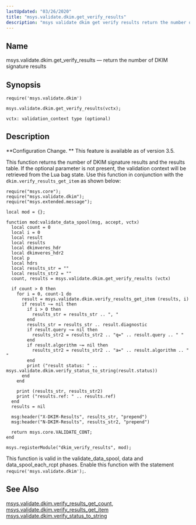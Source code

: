 ```yaml
---
lastUpdated: "03/26/2020"
title: "msys.validate.dkim.get_verify_results"
description: "msys validate dkim get verify results return the number of DKIM signature results msys validate dkim get verify results vctx Configuration Change This feature is available as of version 3 5 This function returns the number of DKIM signature results and the results table If the optional parameter is not..."
---
```


<a name="lua.ref.msys.validate.dkim.get_verify_results"></a> 
## Name

msys.validate.dkim.get_verify_results — return the number of DKIM signature results

<a name="idp25168624"></a> 
## Synopsis

`require('msys.validate.dkim')`

`msys.validate.dkim.get_verify_results(vctx);`

`vctx: validation_context type (optional)`<a name="idp25172064"></a> 
## Description

**Configuration Change. ** This feature is available as of version 3.5.

This function returns the number of DKIM signature results and the results table. If the optional parameter is not present, the validation context will be retrieved from the Lua bag state. Use this function in conjunction with the `dkim.verify_results_get_item` as shown below:

<a name="lua.ref.msys.validate.dkim.get_verify_results.example"></a> 


```
require("msys.core");
require("msys.validate.dkim");
require("msys.extended.message");

local mod = {};

function mod:validate_data_spool(msg, accept, vctx)
  local count = 0
  local i = 0
  local result
  local results
  local dkimveres_hdr
  local dkimveres_hdr2
  local p
  local hdrs
  local results_str = ""
  local results_str2 = ""
  count, results = msys.validate.dkim.get_verify_results (vctx)

  if count > 0 then
    for i = 0, count-1 do
      result = msys.validate.dkim.verify_results_get_item (results, i)
      if result ~= nil then
        if i > 0 then
          results_str = results_str .. ", "
        end
        results_str = results_str .. result.diagnostic
        if result.query ~= nil then
          results_str2 = results_str2 .. "q=" .. result.query .. " "
        end
        if result.algorithm ~= nil then
          results_str2 = results_str2 .. "a=" .. result.algorithm .. " "
        end
        print ("result status: " .. msys.validate.dkim.verify_status_to_string(result.status))
      end
    end

    print (results_str, results_str2)
    print ("results.ref: " .. results.ref)
  end
  results = nil

  msg:header("X-DKIM-Results", results_str, "prepend")
  msg:header("N-DKIM-Results", results_str2, "prepend")

  return msys.core.VALIDATE_CONT;
end

msys.registerModule("dkim_verify_results", mod);
```

This function is valid in the validate_data_spool, data and data_spool_each_rcpt phases. Enable this function with the statement `require('msys.validate.dkim');`.

<a name="idp25184352"></a> 
## See Also

[msys.validate.dkim.verify_results_get_count](/momentum/3/3-reference/lua-ref-msys-validate-dkim-verify-results-get-count), [msys.validate.dkim.verify_results_get_item](/momentum/3/3-reference/lua-ref-msys-validate-dkim-verify-results-get-item) [msys.validate.dkim.verify_status_to_string](/momentum/3/3-reference/lua-ref-msys-validate-dkim-verify-status-to-string)
